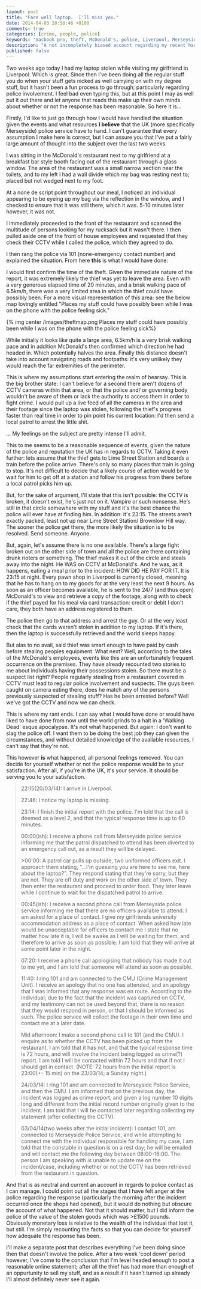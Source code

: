 ```yaml
---
layout: post
title: "Fare well laptop.  I'll miss you."
date: 2014-04-03 20:58:46 +0100
comments: true
categories: [crime, people, police]
keywords: "macbook pro, theft, McDonald's, police, Liverpool, Merseyside, report, sorrow"
description: "A not incompletely biased account regarding my recent hardship while visiting Liverpool"
published: false
---
```


Two weeks ago today I had my laptop stolen while visiting my girlfriend in Liverpool.  Which is great.  Since then I've been doing all the regular stuff you do when your stuff gets nicked as well carrying on with my degree stuff, but it hasn't been a fun process to go through; particularly regarding police involvement.  I feel bad even typing this, but at this point I may as well put it out there and let anyone that reads this make up their own minds about whether or not the response has been reasonable.  So here it is...
<!-- more -->

Firstly, I'd like to just go through how I would have handled the situation given the events and what resources **I believe** that the UK (more specifically Merseyside) police service have to hand.  I can't guarantee that every assumption I make here is correct, but I can assure you that I've put a fairly large amount of thought into the subject over the last two weeks.

I was sitting in the McDonald's restaurant next to my girlfriend at a breakfast bar style booth facing out of the restaurant through a glass window.  The area of the restaurant was a small narrow section near the toilets, and to my left I had a wall divide which my bag was resting next to; placed but not wedged next to my foot.

At a none de script point throughout our meal, I noticed an individual appearing to be eyeing up my bag via the reflection in the window, and I checked to ensure that it was still there, which it was.  5-10 minutes later however, it was not.

I immediately proceeded to the front of the restaurant and scanned the multitude of persons looking for my rucksack but it wasn't there.  I then pulled aside one of the front of house employees and requested that they check their CCTV while I called the police, which they agreed to do.

I then rang the police via 101 (none-emergency contact number) and explained the situation.  From here **this** is what I would have done:

I would first confirm the time of the theft.  Given the immediate nature of the report, it was extremely likely the thief was yet to leave the area.  Even with a very generous elapsed time of 20 minutes, and a brisk walking pace of 6.5km/h, there was a very limited area in which the thief could have possibly been.  For a more visual representation of this area: see the below map lovingly entitled "Places my stuff could have possibly been while I was on the phone with the police feeling sick."

{% img center /images/theftmap.png Places my stuff could have possibly been while I was on the phone with the police feeling sick%}

While initially it looks like quite a large area, 6.5km/h is a very brisk walking pace and in addition McDonald's then confirmed which direction he had headed in.  Which potentially halves the area.  Finally this distance doesn't take into account navigating roads and footpaths: it's very unlikely they would reach the far extremities of the perimeter. 

This is where my assumptions start entering the realm of hearsay.  This is the big brother state: I can't believe for a second there aren't dozens of CCTV cameras within that area, or that the police and/ or governing body wouldn't be aware of them or lack the authority to access them in order to fight crime.  I would pull up a live feed of all the cameras in the area and their footage since the laptop was stolen, following the thief's progress faster than real time in order to pin point his current location: I'd then send a local patrol to arrest the little shit.

... My feelings on the subject are pretty intense I'll admit.

This to me seems to be a reasonable sequence of events, given the nature of the police and reputation the UK has in regards to CCTV.  Taking it even further: lets assume that the thief gets to Lime Street Station and boards a train before the police arrive.  There's only so many places that train is going to stop.  It's not difficult to decide that a likely course of action would be to wait for him to get off at a station and follow his progress from there before a local patrol picks him up.

But, for the sake of argument, I'll state that this isn't possible:  the CCTV is broken, it doesn't exist, he's just not on it.  Vampire or such nonsense. He's still in that circle somewhere with my stuff and it's the best chance the police will ever have at finding him.  In addition: it's 23:15.  The streets aren't exactly packed, least not up near Lime Street Station/ Brownlow Hill way.  The sooner the police get there, the more likely the situation is to be resolved.  Send someone.  Anyone.

But, again, let's assume there is no one available.  There's a large fight broken out on the other side of town and all the police are there containing drunk rioters or something.  The thief makes it out of the circle and steals away into the night.  He WAS on CCTV at McDonald's.  And he was, as it happens, eating a meal prior to the incident: HOW DID HE PAY FOR IT.  It is 23:15 at night.  Every pawn shop in Liverpool is currently closed, meaning that he has to hang on to my goods for at the very least the next 9 hours.  As soon as an officer becomes available, he is sent to the 24/7 (and thus open) McDonald's to view and retrieve a copy of the footage, along with to check if the thief payed for his meal via card transaction: credit or debit I don't care, they both have an address registered to them.

The police then go to that address and arrest the guy.  Or at the very least check that the cards weren't stolen in addition to my laptop.  If it's there, then the laptop is successfully retrieved and the world sleeps happy.

But alas to no avail, said thief was smart enough to have paid by cash before stealing peoples equipment.  What next?  Well, according to the tales of the McDonald's employees, events like this are an unfortunately frequent occurrence on the premises.  They have already recounted two stories to me about individuals having their possessions stolen.  So there must be a suspect list right?  People regularly stealing from a restaurant covered in CCTV must lead to regular police involvement and suspects. The guys been caught on camera eating there, does he match any of the persons previously suspected of stealing stuff?  Has he been arrested before?  Well we've got the CCTV and now we can check.

This is where my rant ends.  I can say what I would have done or would have liked to have done from now until the world grinds to a halt in a 'Walking Dead' esque apocalypse.  It's not what happened.  But again: I don't want to slag the police off.  I want them to be doing the best job they can given the circumstances, and without detailed knowledge of the available resources, I can't say that they're not.

This however **is** what happened, all personal feelings removed.  You can decide for yourself whether or not the police response would be to your satisfaction.  After all, if you're in the UK, it's your service.  It should be serving you to your satisfaction.

>22:15(20/03/14):  I arrive in Liverpool.
>
>22:46: I notice my laptop is missing.
>
>23:14: I finish the initial report with the police. I'm told that the call is deemed as a level 2, and that the typical response time is up to 60 minutes.
>
>00:00(ish): I receive a phone call from Merseyside police service informing me that the patrol dispatched to attend has been diverted to an emergency call out, as a result they will be delayed.
>
>\>00:00:  A patrol car pulls up outside, two uniformed officers exit.  I approach them stating, "...I'm guessing you are here to see me, here about the laptop?".  They respond stating that they're sorry, but they are not.  They are off duty and work on the other side of town.  They then enter the restaurant and proceed to order food.  They later leave while I continue to wait for the dispatched patrol to arrive.
>
>00:45(ish): I receive a second phone call from Merseyside police service informing me that there are no officers available to attend.  I am asked for a place of contact.  I give my girlfriends university accommodation address as a place of contact.  When asked how late would be unacceptable for officers to contact me I state that no matter how late it is, I will be awake as I will be waiting for them, and therefore to arrive as soon as possible.  I am told that they will arrive at some point later in the night.
>
>07:20: I receive a phone call apologising that nobody has made it out to me yet, and I am told that someone will attend as soon as possible.
>
>11:40: I ring 101 and am connected to the CMU (Crime Management Unit).  I receive an apology that no one has attended, and an apology that I was informed that any response was en route.  According to the individual; due to the fact that the incident was captured on CCTV, and my testimony can not be used beyond that, there is no reason that they would respond in person, or that I should be informed as such.  The police service will collect the footage in their own time and contact me at a later date.
>
>Mid afternoon: I make a second phone call to 101 (and the CMU).  I enquire as to whether the CCTV has been picked up from the restaurant.  I am told that it has not, and that the typical response time is 72 hours, and will involve the incident being logged as crime(?) report.  I am told I will be contacted within 72 hours and that if not I should get in contact.  (NOTE: 72 hours from the initial report is 23:00(+- 15 min) on the 23/03/14; a Sunday night.)
>
>24/03/14:  I ring 101 and am connected to Merseyside Police Service, and then the CMU.  I am informed that on the previous day, the incident was logged as crime report, and given a log number 10 digits long and different from the initial record number originally given to the incident. I am told that I will be contacted later regarding collecting my statement (after collecting the CCTV).
>
>03/04/14(two weeks after the initial incident):  I contact 101, am connected to Merseyside Police Service, and while attempting to connect me with the individual responsible for handling my case, I am told that the constable in question is on a rest day; he will be emailed and will contact me the following day between 08:00-16:00.  The person I am speaking with is unable to update me on the incident/case, including whether or not the CCTV has been retrieved from the restaurant in question.

And that is as neutral and current an account in regards to police contact as I can manage.  I could point out all the stages that I have felt anger at the police regarding the response (particularly the morning after the incident occurred once the shops had opened), but it would do nothing but obscure the account of what happened.  Not that it should matter, but I did inform the police of the value of the stolen goods which was >£1500 pounds.  Obviously monetary loss is relative to the wealth of the individual that lost it, but still.  I'm simply recounting the facts so that you can decide for yourself how adequate the response has been.

I'll make a separate post that describes everything I've been doing since then that doesn't involve the police.  After a two week 'cool down' period however, I've come to the conclusion that I'm level headed enough to post a reasonable online statement; after all the thief has had more than enough of an oppurtunity to sell my stuff, and as a result if it hasn't turned up already I'll almost definitely never see it again.
